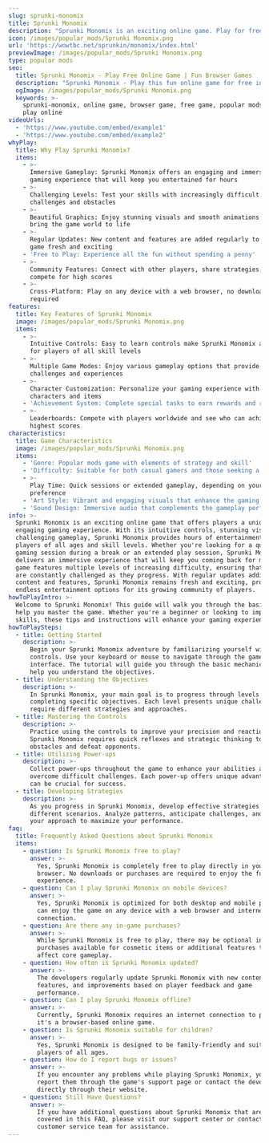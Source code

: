 ```yaml
---
slug: sprunki-monomix
title: Sprunki Monomix
description: "Sprunki Monomix is an exciting online game. Play for free directly in your browser!"
icon: /images/popular_mods/Sprunki Monomix.png
url: 'https://wowtbc.net/sprunkin/monomix/index.html'
previewImage: /images/popular_mods/Sprunki Monomix.png
type: popular mods
seo:
  title: Sprunki Monomix - Play Free Online Game | Fun Browser Games
  description: "Sprunki Monomix - Play this fun online game for free in your browser. No download required!"
  ogImage: /images/popular_mods/Sprunki Monomix.png
  keywords: >-
    sprunki-monomix, online game, browser game, free game, popular mods game,
    play online
videoUrls:
  - 'https://www.youtube.com/embed/example1'
  - 'https://www.youtube.com/embed/example2'
whyPlay:
  title: Why Play Sprunki Monomix?
  items:
    - >-
      Immersive Gameplay: Sprunki Monomix offers an engaging and immersive
      gaming experience that will keep you entertained for hours
    - >-
      Challenging Levels: Test your skills with increasingly difficult
      challenges and obstacles
    - >-
      Beautiful Graphics: Enjoy stunning visuals and smooth animations that
      bring the game world to life
    - >-
      Regular Updates: New content and features are added regularly to keep the
      game fresh and exciting
    - 'Free to Play: Experience all the fun without spending a penny'
    - >-
      Community Features: Connect with other players, share strategies, and
      compete for high scores
    - >-
      Cross-Platform: Play on any device with a web browser, no downloads
      required
features:
  title: Key Features of Sprunki Monomix
  image: /images/popular_mods/Sprunki Monomix.png
  items:
    - >-
      Intuitive Controls: Easy to learn controls make Sprunki Monomix accessible
      for players of all skill levels
    - >-
      Multiple Game Modes: Enjoy various gameplay options that provide different
      challenges and experiences
    - >-
      Character Customization: Personalize your gaming experience with unique
      characters and items
    - 'Achievement System: Complete special tasks to earn rewards and recognition'
    - >-
      Leaderboards: Compete with players worldwide and see who can achieve the
      highest scores
characteristics:
  title: Game Characteristics
  image: /images/popular_mods/Sprunki Monomix.png
  items:
    - 'Genre: Popular mods game with elements of strategy and skill'
    - 'Difficulty: Suitable for both casual gamers and those seeking a challenge'
    - >-
      Play Time: Quick sessions or extended gameplay, depending on your
      preference
    - 'Art Style: Vibrant and engaging visuals that enhance the gaming experience'
    - 'Sound Design: Immersive audio that complements the gameplay perfectly'
info: >-
  Sprunki Monomix is an exciting online game that offers players a unique and
  engaging gaming experience. With its intuitive controls, stunning visuals, and
  challenging gameplay, Sprunki Monomix provides hours of entertainment for
  players of all ages and skill levels. Whether you're looking for a quick
  gaming session during a break or an extended play session, Sprunki Monomix
  delivers an immersive experience that will keep you coming back for more. The
  game features multiple levels of increasing difficulty, ensuring that players
  are constantly challenged as they progress. With regular updates adding new
  content and features, Sprunki Monomix remains fresh and exciting, providing
  endless entertainment options for its growing community of players.
howToPlayIntro: >-
  Welcome to Sprunki Monomix! This guide will walk you through the basics and
  help you master the game. Whether you're a beginner or looking to improve your
  skills, these tips and instructions will enhance your gaming experience.
howToPlaySteps:
  - title: Getting Started
    description: >-
      Begin your Sprunki Monomix adventure by familiarizing yourself with the
      controls. Use your keyboard or mouse to navigate through the game
      interface. The tutorial will guide you through the basic mechanics and
      help you understand the objectives.
  - title: Understanding the Objectives
    description: >-
      In Sprunki Monomix, your main goal is to progress through levels by
      completing specific objectives. Each level presents unique challenges that
      require different strategies and approaches.
  - title: Mastering the Controls
    description: >-
      Practice using the controls to improve your precision and reaction time.
      Sprunki Monomix requires quick reflexes and strategic thinking to overcome
      obstacles and defeat opponents.
  - title: Utilizing Power-ups
    description: >-
      Collect power-ups throughout the game to enhance your abilities and
      overcome difficult challenges. Each power-up offers unique advantages that
      can be crucial for success.
  - title: Developing Strategies
    description: >-
      As you progress in Sprunki Monomix, develop effective strategies for
      different scenarios. Analyze patterns, anticipate challenges, and adapt
      your approach to maximize your performance.
faq:
  title: Frequently Asked Questions about Sprunki Monomix
  items:
    - question: Is Sprunki Monomix free to play?
      answer: >-
        Yes, Sprunki Monomix is completely free to play directly in your web
        browser. No downloads or purchases are required to enjoy the full game
        experience.
    - question: Can I play Sprunki Monomix on mobile devices?
      answer: >-
        Yes, Sprunki Monomix is optimized for both desktop and mobile play. You
        can enjoy the game on any device with a web browser and internet
        connection.
    - question: Are there any in-game purchases?
      answer: >-
        While Sprunki Monomix is free to play, there may be optional in-game
        purchases available for cosmetic items or additional features that don't
        affect core gameplay.
    - question: How often is Sprunki Monomix updated?
      answer: >-
        The developers regularly update Sprunki Monomix with new content,
        features, and improvements based on player feedback and game
        performance.
    - question: Can I play Sprunki Monomix offline?
      answer: >-
        Currently, Sprunki Monomix requires an internet connection to play as
        it's a browser-based online game.
    - question: Is Sprunki Monomix suitable for children?
      answer: >-
        Yes, Sprunki Monomix is designed to be family-friendly and suitable for
        players of all ages.
    - question: How do I report bugs or issues?
      answer: >-
        If you encounter any problems while playing Sprunki Monomix, you can
        report them through the game's support page or contact the developers
        directly through their website.
    - question: Still Have Questions?
      answer: >-
        If you have additional questions about Sprunki Monomix that aren't
        covered in this FAQ, please visit our support center or contact our
        customer service team for assistance.
---
```


